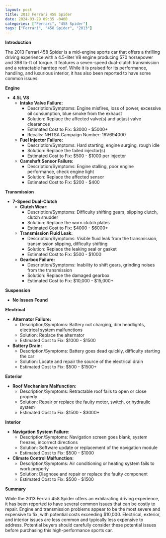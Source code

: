 ```yaml
---
layout: post
title: 2013 Ferrari 458 Spider
date: 2024-03-29 09:35 -0400
categories: ["Ferrari", "458 Spider"]
tags: ["Ferrari", "458 Spider", "2013"]
---
```

**Introduction**

The 2013 Ferrari 458 Spider is a mid-engine sports car that offers a thrilling driving experience with a 4.5-liter V8 engine producing 570 horsepower and 398 lb-ft of torque. It features a seven-speed dual-clutch transmission and a retractable hardtop roof. While it is praised for its performance, handling, and luxurious interior, it has also been reported to have some common issues.

**Engine**

* **4.5L V8**
    * **Intake Valve Failure:**
        * Description/Symptoms: Engine misfires, loss of power, excessive oil consumption, blue smoke from the exhaust
        * Solution: Replace the affected valve(s) and adjust valve clearances
        * Estimated Cost to Fix: $3000 - $5000+
        * Recalls: NHTSA Campaign Number: 16V694000
    * **Fuel Injector Failure:**
        * Description/Symptoms: Hard starting, engine surging, rough idle
        * Solution: Replace the failed injector(s)
        * Estimated Cost to Fix: $500 - $1000 per injector
    * **Camshaft Sensor Failure:**
        * Description/Symptoms: Engine stalling, poor engine performance, check engine light
        * Solution: Replace the affected sensor
        * Estimated Cost to Fix: $200 - $400

**Transmission**

* **7-Speed Dual-Clutch**
    * **Clutch Wear:**
        * Description/Symptoms: Difficulty shifting gears, slipping clutch, clutch shudder
        * Solution: Replace the worn clutch plates
        * Estimated Cost to Fix: $4000 - $6000+
    * **Transmission Fluid Leak:**
        * Description/Symptoms: Visible fluid leak from the transmission, transmission slipping, difficulty shifting
        * Solution: Replace the leaking seal or gasket
        * Estimated Cost to Fix: $500 - $1000
    * **Gearbox Failure:**
        * Description/Symptoms: Inability to shift gears, grinding noises from the transmission
        * Solution: Replace the damaged gearbox
        * Estimated Cost to Fix: $10,000 - $15,000+

**Suspension**

* **No Issues Found**

**Electrical**

* **Alternator Failure:**
    * Description/Symptoms: Battery not charging, dim headlights, electrical system malfunctions
    * Solution: Replace the alternator
    * Estimated Cost to Fix: $1000 - $1500
* **Battery Drain:**
    * Description/Symptoms: Battery goes dead quickly, difficulty starting the car
    * Solution: Locate and repair the source of the electrical drain
    * Estimated Cost to Fix: $500 - $1500+

**Exterior**

* **Roof Mechanism Malfunction:**
    * Description/Symptoms: Retractable roof fails to open or close properly
    * Solution: Repair or replace the faulty motor, switch, or hydraulic system
    * Estimated Cost to Fix: $1500 - $3000+

**Interior**

* **Navigation System Failure:**
    * Description/Symptoms: Navigation screen goes blank, system freezes, incorrect directions
    * Solution: Software update or replacement of the navigation module
    * Estimated Cost to Fix: $500 - $1000
* **Climate Control Malfunction:**
    * Description/Symptoms: Air conditioning or heating system fails to work properly
    * Solution: Diagnose and repair or replace the faulty component
    * Estimated Cost to Fix: $500 - $1500

**Summary**

While the 2013 Ferrari 458 Spider offers an exhilarating driving experience, it has been reported to have several common issues that can be costly to repair. Engine and transmission problems appear to be the most severe and expensive to fix, with potential costs exceeding $10,000. Electrical, exterior, and interior issues are less common and typically less expensive to address. Potential buyers should carefully consider these potential issues before purchasing this high-performance sports car.
